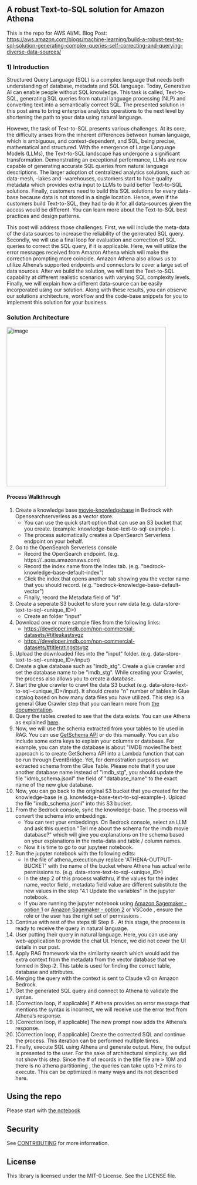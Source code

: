 ## A robust Text-to-SQL solution for Amazon Athena

This is the repo for AWS AI/ML Blog Post: https://aws.amazon.com/blogs/machine-learning/build-a-robust-text-to-sql-solution-generating-complex-queries-self-correcting-and-querying-diverse-data-sources/

### 1)	Introduction

Structured Query Language (SQL) is a complex language that needs both understanding of database, metadata and SQL language. Today, Generative AI can enable people without SQL knowledge. This task is called, Text-to-SQL, generating SQL queries from natural language processing (NLP) and converting text into a semantically correct SQL. The presented solution in this post aims to bring enterprise analytics operations to the next level by shortening the path to your data using natural language. 

However, the task of Text-to-SQL presents various challenges. At its core, the difficulty arises from the inherent differences between human language, which is ambiguous, and context-dependent, and SQL, being precise, mathematical and structured. With the emergence of Large Language Models (LLMs), the Text-to-SQL landscape has undergone a significant transformation. Demonstrating an exceptional performance, LLMs are now capable of generating accurate SQL queries from natural language descriptions. The larger adoption of centralized analytics solutions, such as data-mesh, -lakes and -warehouses, customers start to have quality metadata which provides extra input to LLMs to build better Text-to-SQL solutions. Finally, customers need to build this SQL solutions for every data-base because data is not stored in a single location. Hence, even if the customers build Text-to-SQL, they had to do it for all data-sources given the access would be different. You can learn more about the Text-to-SQL best practices and design patterns.

This post will address those challenges. First, we will include the meta-data of the data sources to increase the reliability of the generated SQL query. Secondly, we will use a final loop for evaluation and correction of SQL queries to correct the SQL query, if it is applicable. Here, we will utilize the error messages received from Amazon Athena which will make the correction prompting more coincide. Amazon Athena also allows us to utilize Athena’s supported endpoints and connectors to cover a large set of data sources. After we build the solution, we will test the Text-to-SQL capability at different realistic scenarios with varying SQL complexity levels. Finally, we will explain how a different data-source can be easily incorporated using our solution. Along with these results, you can observe our solutions architecture, workflow and the code-base snippets for you to implement this solution for your business.


### Solution Architecture
<img width="434" alt="image" src="https://github.com/aws-samples/text-to-sql-for-athena/assets/84034588/0c523340-0d7d-4da0-a409-1583a04184fe">

#### Process Walkthrough
1. Create a knowledge base [movie-knowledgebase](https://docs.aws.amazon.com/bedrock/latest/userguide/knowledge-base-create.html) in Bedrock with Opensearchserverless as a vector store.
    - You can use the quick start option that can use an S3 bucket that you create. (example: knowledge-base-text-to-sql-example-<abcd1234>).
    - The process automatically creates a OpenSearch Serverless endpoint on your behalf.
2. Go to the OpenSearch Serverless console
    - Record the OpenSearch endpoint. (e.g. https://<abcdr54321>.<region>.aoss.amazonaws.com)
    - Record the index name from the Index tab. (e.g. "bedrock-knowledge-base-default-index")
    - Click the index that opens another tab showing you the vector name that you should record. (e.g. "bedrock-knowledge-base-default-vector")
    - Finally, record the Metadata field of "id". 
3.  Create a seperate S3 bucket to store your raw data (e.g. data-store-text-to-sql-<unique_ID>) 
    - Create an  folder "input"
4.  Download one or more sample files from the following links: 
     - https://developer.imdb.com/non-commercial-datasets/#titleakastsvgz
     - https://developer.imdb.com/non-commercial-datasets/#titleratingstsvgz
5.  Upload the downloaded files into the "input" folder. (e.g. data-store-text-to-sql-<unique_ID>/input)
6.  Create a glue database such as "imdb_stg". Create a glue crawler and set the database name to be "imdb_stg". While creating your Crawler, the process also allows you to create a database.
7.  Start the glue crawler to crawl the data S3 bucket (e.g. data-store-text-to-sql-<unique_ID>/input). It should create "n" number of tables in Glue catalog based on how many data files you have utilized. This step is a general Glue Crawler step that you can learn more from [the documentation](https://docs.aws.amazon.com/glue/latest/dg/define-crawler.html).
8. Query the tables created to see that the data exists. You can use Athena as explained [here](https://docs.aws.amazon.com/athena/latest/ug/querying-glue-catalog.html).
9. Now, we will use the schema extracted from your tables to be used in RAG. You can use [GetSchema API](https://docs.aws.amazon.com/glue/latest/webapi/API_GetSchema.html) or do this manually. You can also include some extra keys to explain your columns or database. For example, you can state the database is about "IMDB moviesThe best approach is to create GetSchema API into a Lambda function that can be run through EventBridge. Yet, for demostration purposes we extracted schema from the Glue Table. Please note that if you use another database name instead of "imdb_stg", you should update the file "idmb_schema.jsonl" the field of "database_name" to the exact name of the new glue database.
10. Now, you can go back to the original S3 bucket that you created for the knowledge-base (e.g. knowledge-base-text-to-sql-example-<abcd1234>). Upload the file "imdb_schema.jsonl" into this S3 bucket.
11. From the Bedrock console, sync the knowledge-base. The process will convert the schema into embeddings.
    -  You can test your embeddings. On Bedrock console, select an LLM and ask this question "Tell me about the schema for the imdb movie database?" which will give you explanations on the schema based on your explanations in the meta-data and table / column names.
    - Now it is time to go to our jupyteer notebook.
13. Run the jupyter notebook with the following edits:
    - In the file of athena_execution.py replace   'ATHENA-OUTPUT-BUCKET' with the name of the bucket where Athena has actual write permissions to. (e.g. data-store-text-to-sql-<unique_ID>)
    - In the step 2 of this process walkthru, if the values for the index name, vector field , metadata field value are different substitute the new values in the step "4.1 Update the variables" in the jupyter notebook. 
    - If you are running the jupyter notebook using  [Amazon Sagemaker - option 1](https://studiolab.sagemaker.aws/) or [Amazon Sagemaker - option 2](https://docs.aws.amazon.com/sagemaker/latest/dg/ex1-prepare.html) or VSCode , ensure the role or the user has the right set of permissions . 
13. Continue with rest of the steps till Step 6 . At this stage, the process is ready to receive the query in natural language. 
14.	User putting their query in natural language. Here, you can use any web-application to provide the chat UI. Hence, we did not cover the UI details in our post.
15.	Apply RAG framework via the similarity search which would add the extra context from the metadata from the vector database that we formed in Step-2. This table is used for finding the correct table, database and attributes.
16.	Merging the query with the context is sent to Claude v3 on Amazon Bedrock.
17.	Get the generated SQL query and connect to Athena to validate the syntax. 
18.	[Correction loop, if applicable] If Athena provides an error message that mentions the syntax is incorrect, we will receive use the error text from Athena’s response.
19.	[Correction loop, if applicable] The new prompt now adds the Athena’s response. 
20.	[Correction loop, if applicable] Create the corrected SQL and continue the process. This iteration can be performed multiple times.
21.	Finally, execute SQL using Athena and generate output. Here, the output is presented to the user. For the sake of architectural simplicity, we did not show this step.
    Since the # of records in the title file are > 10M and there is no athena partitioning , the queries can take upto 1-2 mins to execute. This can be optimized in many ways and its not described here. 

## Using the repo
Please start with [the notebook](https://github.com/aws-samples/text-to-sql-for-athena/blob/main/BedrockTextToSql_for_Athena.ipynb)

## Security

See [CONTRIBUTING](CONTRIBUTING.md#security-issue-notifications) for more information.

## License

This library is licensed under the MIT-0 License. See the LICENSE file.

